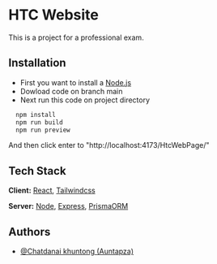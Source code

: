 
# HTC Website

This is a project for a professional exam.



## Installation

- First you want to install a [Node.js](https://nodejs.org/en)
- Dowload code on branch main
- Next run this code on project directory

```bash
  npm install
  npm run build
  npm run preview
```

And then click enter to "http://localhost:4173/HtcWebPage/"
    
## Tech Stack

**Client:** [React](https://react.dev/), [Tailwindcss](https://tailwindcss.com/)

**Server:** [Node](https://nodejs.org/en), [Express](https://expressjs.com/), [PrismaORM](https://www.prisma.io/)


## Authors

- [@Chatdanai khuntong (Auntapza)](https://www.github.com/Auntapza)

